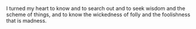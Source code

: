 I turned my heart to know and to search out and to seek wisdom and the scheme of things, and to know the wickedness of folly and the foolishness that is madness.
